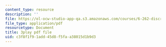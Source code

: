 ```yaml
---
content_type: resource
description: ''
file: https://ol-ocw-studio-app-qa.s3.amazonaws.com/courses/6-262-discrete-stochastic-processes-spring-2011/c3f8f1f91add45d8f5faa38015d1b9d3_fY7NgCWCWoQ.pdf
file_type: application/pdf
resourcetype: Document
title: 3play pdf file
uid: c3f8f1f9-1add-45d8-f5fa-a38015d1b9d3
---
```


